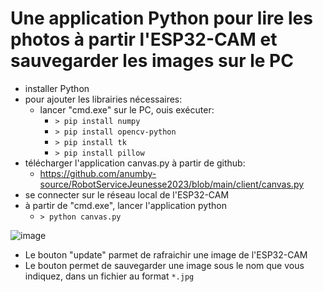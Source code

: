 # Une application Python pour lire les photos à partir l'ESP32-CAM et sauvegarder les images sur le PC

- installer Python
- pour ajouter les librairies nécessaires:
  - lancer "cmd.exe" sur le PC, ouis exécuter:
    - ``> pip install numpy``
    - ``> pip install opencv-python``
    - ``> pip install tk``
    - ``> pip install pillow``
- télécharger l'application canvas.py à partir de github:
    - https://github.com/anumby-source/RobotServiceJeunesse2023/blob/main/client/canvas.py
- se connecter sur le réseau local de l'ESP32-CAM
- à partir de "cmd.exe", lancer l'application python
    - ``> python canvas.py``

![image](https://user-images.githubusercontent.com/1872702/207544681-f2de8a03-370a-4124-88c8-f6536075dd3f.png)

- Le bouton "update" parmet de rafraichir une image de l'ESP32-CAM
- Le bouton permet de sauvegarder une image sous le nom que vous indiquez, dans un fichier au format ``*.jpg``

